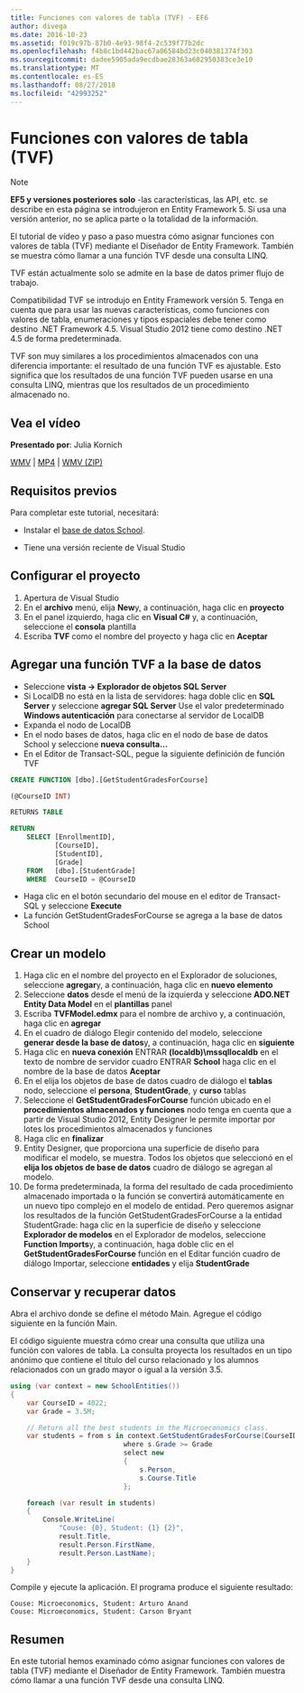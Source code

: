 ```yaml
---
title: Funciones con valores de tabla (TVF) - EF6
author: divega
ms.date: 2016-10-23
ms.assetid: f019c97b-87b0-4e93-98f4-2c539f77b2dc
ms.openlocfilehash: f4b8c1bd442bac67a06584bd23c040381374f303
ms.sourcegitcommit: dadee5905ada9ecdbae28363a682950383ce3e10
ms.translationtype: MT
ms.contentlocale: es-ES
ms.lasthandoff: 08/27/2018
ms.locfileid: "42993252"
---
```

# <a name="table-valued-functions-tvfs"></a>Funciones con valores de tabla (TVF)
> [!NOTE]
> **EF5 y versiones posteriores solo** -las características, las API, etc. se describe en esta página se introdujeron en Entity Framework 5. Si usa una versión anterior, no se aplica parte o la totalidad de la información.

El tutorial de vídeo y paso a paso muestra cómo asignar funciones con valores de tabla (TVF) mediante el Diseñador de Entity Framework. También se muestra cómo llamar a una función TVF desde una consulta LINQ.

TVF están actualmente solo se admite en la base de datos primer flujo de trabajo.

Compatibilidad TVF se introdujo en Entity Framework versión 5. Tenga en cuenta que para usar las nuevas características, como funciones con valores de tabla, enumeraciones y tipos espaciales debe tener como destino .NET Framework 4.5. Visual Studio 2012 tiene como destino .NET 4.5 de forma predeterminada.

TVF son muy similares a los procedimientos almacenados con una diferencia importante: el resultado de una función TVF es ajustable. Esto significa que los resultados de una función TVF pueden usarse en una consulta LINQ, mientras que los resultados de un procedimiento almacenado no.

## <a name="watch-the-video"></a>Vea el vídeo

**Presentado por**: Julia Kornich

[WMV](http://download.microsoft.com/download/6/0/A/60A6E474-5EF3-4E1E-B9EA-F51D2DDB446A/HDI-ITPro-MSDN-winvideo-tvf.wmv) | [MP4](http://download.microsoft.com/download/6/0/A/60A6E474-5EF3-4E1E-B9EA-F51D2DDB446A/HDI-ITPro-MSDN-mp4video-tvf.m4v) | [WMV (ZIP)](http://download.microsoft.com/download/6/0/A/60A6E474-5EF3-4E1E-B9EA-F51D2DDB446A/HDI-ITPro-MSDN-winvideo-tvf.zip)

## <a name="pre-requisites"></a>Requisitos previos

Para completar este tutorial, necesitará:

- Instalar el [base de datos School](~/ef6/resources/school-database.md).

- Tiene una versión reciente de Visual Studio

## <a name="set-up-the-project"></a>Configurar el proyecto

1.  Apertura de Visual Studio
2.  En el **archivo** menú, elija **New**y, a continuación, haga clic en **proyecto**
3.  En el panel izquierdo, haga clic en **Visual C\#** y, a continuación, seleccione el **consola** plantilla
4.  Escriba **TVF** como el nombre del proyecto y haga clic en **Aceptar**

## <a name="add-a-tvf-to-the-database"></a>Agregar una función TVF a la base de datos

-   Seleccione **vista -&gt; Explorador de objetos SQL Server**
-   Si LocalDB no está en la lista de servidores: haga doble clic en **SQL Server** y seleccione **agregar SQL Server** Use el valor predeterminado **Windows autenticación** para conectarse al servidor de LocalDB
-   Expanda el nodo de LocalDB
-   En el nodo bases de datos, haga clic en el nodo de base de datos School y seleccione **nueva consulta...**
-   En el Editor de Transact-SQL, pegue la siguiente definición de función TVF

``` SQL
CREATE FUNCTION [dbo].[GetStudentGradesForCourse]

(@CourseID INT)

RETURNS TABLE

RETURN
    SELECT [EnrollmentID],
           [CourseID],
           [StudentID],
           [Grade]
    FROM   [dbo].[StudentGrade]
    WHERE  CourseID = @CourseID
```

-   Haga clic en el botón secundario del mouse en el editor de Transact-SQL y seleccione **Execute**
-   La función GetStudentGradesForCourse se agrega a la base de datos School

 

## <a name="create-a-model"></a>Crear un modelo

1.  Haga clic en el nombre del proyecto en el Explorador de soluciones, seleccione **agregar**y, a continuación, haga clic en **nuevo elemento**
2.  Seleccione **datos** desde el menú de la izquierda y seleccione **ADO.NET Entity Data Model** en el **plantillas** panel
3.  Escriba **TVFModel.edmx** para el nombre de archivo y, a continuación, haga clic en **agregar**
4.  En el cuadro de diálogo Elegir contenido del modelo, seleccione **generar desde la base de datos**y, a continuación, haga clic en **siguiente**
5.  Haga clic en **nueva conexión** ENTRAR **(localdb)\\mssqllocaldb** en el texto de nombre de servidor cuadro ENTRAR **School** haga clic en el nombre de la base de datos **Aceptar**
6.  En el elija los objetos de base de datos cuadro de diálogo el **tablas** nodo, seleccione el **persona**, **StudentGrade**, y **curso** tablas
7.  Seleccione el **GetStudentGradesForCourse** función ubicado en el **procedimientos almacenados y funciones** nodo tenga en cuenta que a partir de Visual Studio 2012, Entity Designer le permite importar por lotes los procedimientos almacenados y funciones
8.  Haga clic en **finalizar**
9.  Entity Designer, que proporciona una superficie de diseño para modificar el modelo, se muestra. Todos los objetos que seleccionó en el **elija los objetos de base de datos** cuadro de diálogo se agregan al modelo.
10. De forma predeterminada, la forma del resultado de cada procedimiento almacenado importada o la función se convertirá automáticamente en un nuevo tipo complejo en el modelo de entidad. Pero queremos asignar los resultados de la función GetStudentGradesForCourse a la entidad StudentGrade: haga clic en la superficie de diseño y seleccione **Explorador de modelos** en el Explorador de modelos, seleccione **Function Imports**y, a continuación, haga doble clic en el **GetStudentGradesForCourse** función en el Editar función cuadro de diálogo Importar, seleccione **entidades** y elija **StudentGrade**

## <a name="persist-and-retrieve-data"></a>Conservar y recuperar datos

Abra el archivo donde se define el método Main. Agregue el código siguiente en la función Main.

El código siguiente muestra cómo crear una consulta que utiliza una función con valores de tabla. La consulta proyecta los resultados en un tipo anónimo que contiene el título del curso relacionado y los alumnos relacionados con un grado mayor o igual a la versión 3.5.

``` csharp
using (var context = new SchoolEntities())
{
    var CourseID = 4022;
    var Grade = 3.5M;

    // Return all the best students in the Microeconomics class.
    var students = from s in context.GetStudentGradesForCourse(CourseID)
                            where s.Grade >= Grade
                            select new
                            {
                                s.Person,
                                s.Course.Title
                            };

    foreach (var result in students)
    {
        Console.WriteLine(
            "Couse: {0}, Student: {1} {2}",
            result.Title,  
            result.Person.FirstName,  
            result.Person.LastName);
    }
}
```

Compile y ejecute la aplicación. El programa produce el siguiente resultado:

```
Couse: Microeconomics, Student: Arturo Anand
Couse: Microeconomics, Student: Carson Bryant
```

## <a name="summary"></a>Resumen

En este tutorial hemos examinado cómo asignar funciones con valores de tabla (TVF) mediante el Diseñador de Entity Framework. También muestra cómo llamar a una función TVF desde una consulta LINQ.

